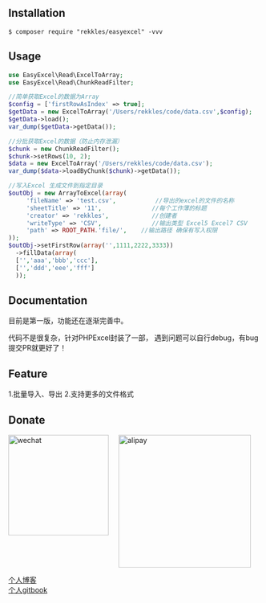 ## Installation

```shell
$ composer require "rekkles/easyexcel" -vvv
```

## Usage
```php
use EasyExcel\Read\ExcelToArray;
use EasyExcel\Read\ChunkReadFilter;

//简单获取Excel的数据为Array
$config = ['firstRowAsIndex' => true];
$getData = new ExcelToArray('/Users/rekkles/code/data.csv',$config);
$getData->load();
var_dump($getData->getData());

//分批获取Excel的数据（防止内存泄漏）
$chunk = new ChunkReadFilter();
$chunk->setRows(10, 2);
$data = new ExcelToArray('/Users/rekkles/code/data.csv');
var_dump($data->loadByChunk($chunk)->getData());

//写入Excel 生成文件到指定目录
$outObj = new ArrayToExcel(array(
     'fileName' => 'test.csv',           //导出的excel的文件的名称
     'sheetTitle' => '11',              //每个工作薄的标题
     'creator' => 'rekkles',            //创建者
     'writeType' => 'CSV',              //输出类型 Excel5 Excel7 CSV
     'path' => ROOT_PATH.'file/',    //输出路径 确保有写入权限
));
$outObj->setFirstRow(array('',1111,2222,3333))
  ->fillData(array(
  ['','aaa','bbb','ccc'],
  ['','ddd','eee','fff']
  ));
```

## Documentation
   目前是第一版，功能还在逐渐完善中。
   
   代码不是很复杂，针对PHPExcel封装了一部，
   遇到问题可以自行debug，有bug提交PR就更好了！   
## Feature
   1.批量导入、导出
   2.支持更多的文件格式
   
## Donate  

   <img src="https://rekkles.xyz/wx.png" width="200" alt="wechat" style="float:left"/>
   <img src="https://rekkles.xyz/alipay.jpeg" height="264" alt="alipay" style="padding-left:20px"/>
   
  [个人博客](https://rekkles.xyz/)  
  [个人gitbook](https://gitbook.rekkles.xyz/)  
    
       

